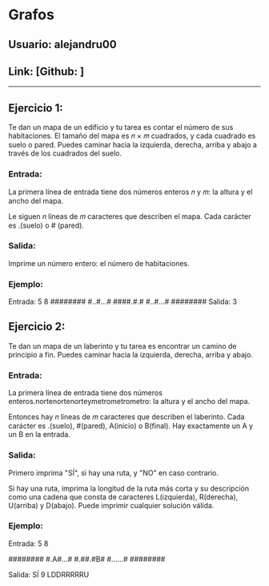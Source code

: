 # Grafos
## Usuario: alejandru00
## Link: [Github: ]
----------------------------------
## Ejercicio 1:

Te dan un mapa de un edificio y tu tarea es contar el número de sus habitaciones. El
tamaño del mapa es 𝑛 × 𝑚 cuadrados, y cada cuadrado es suelo o pared. Puedes caminar
hacia la izquierda, derecha, arriba y abajo a través de los cuadrados del suelo.


### Entrada:

La primera línea de entrada tiene dos números enteros 𝑛 y 𝑚: la altura y el ancho del mapa.

Le siguen 𝑛 líneas de 𝑚 caracteres que describen el mapa. Cada carácter es .(suelo) o #
(pared).


### Salida:

Imprime un número entero: el número de habitaciones.


### Ejemplo:
Entrada:
5 8
########
#..#...#
####.#.#
#..#...#
########
Salida:
3



## Ejercicio 2:

Te dan un mapa de un laberinto y tu tarea es encontrar un camino de principio a fin. Puedes
caminar hacia la izquierda, derecha, arriba y abajo.


### Entrada:

La primera línea de entrada tiene dos números enteros.nortenortenorteymetrometrometro: la
altura y el ancho del mapa.

Entonces hay 𝑛 líneas de 𝑚 caracteres que describen el laberinto. Cada carácter es
.(suelo), #(pared), A(inicio) o B(final). Hay exactamente un A y un B en la entrada.


### Salida:

Primero imprima "SÍ", si hay una ruta, y "NO" en caso contrario.

Si hay una ruta, imprima la longitud de la ruta más corta y su descripción como una cadena
que consta de caracteres L(izquierda), R(derecha), U(arriba) y D(abajo). Puede imprimir
cualquier solución válida.



### Ejemplo:

Entrada:
5 8

########
#.A#...#
#.##.#B#
#......#
########

Salida:
SÍ
9
LDDRRRRRU

